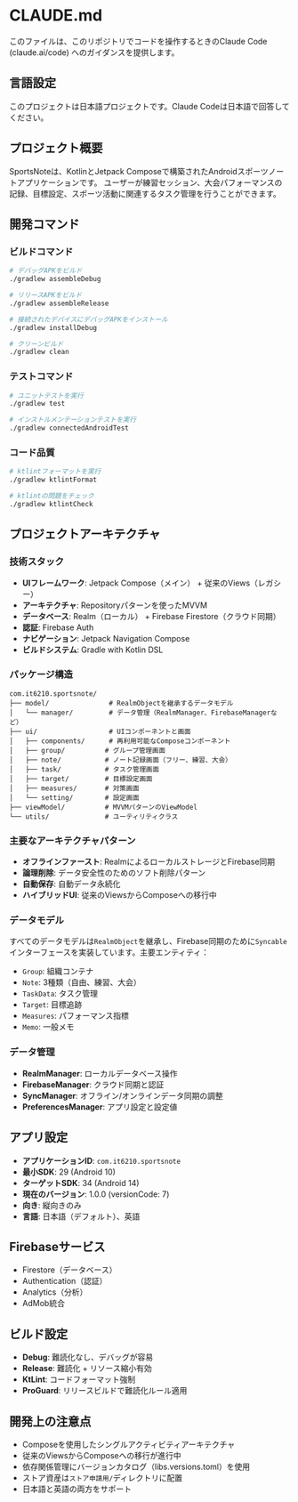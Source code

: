 # CLAUDE.md

このファイルは、このリポジトリでコードを操作するときのClaude Code (claude.ai/code) へのガイダンスを提供します。

## 言語設定
このプロジェクトは日本語プロジェクトです。Claude Codeは日本語で回答してください。

## プロジェクト概要

SportsNoteは、KotlinとJetpack Composeで構築されたAndroidスポーツノートアプリケーションです。
ユーザーが練習セッション、大会パフォーマンスの記録、目標設定、スポーツ活動に関連するタスク管理を行うことができます。

## 開発コマンド

### ビルドコマンド
```bash
# デバッグAPKをビルド
./gradlew assembleDebug

# リリースAPKをビルド
./gradlew assembleRelease

# 接続されたデバイスにデバッグAPKをインストール
./gradlew installDebug

# クリーンビルド
./gradlew clean
```

### テストコマンド
```bash
# ユニットテストを実行
./gradlew test

# インストルメンテーションテストを実行
./gradlew connectedAndroidTest
```

### コード品質
```bash
# ktlintフォーマットを実行
./gradlew ktlintFormat

# ktlintの問題をチェック
./gradlew ktlintCheck
```

## プロジェクトアーキテクチャ

### 技術スタック
- **UIフレームワーク**: Jetpack Compose（メイン） + 従来のViews（レガシー）
- **アーキテクチャ**: Repositoryパターンを使ったMVVM
- **データベース**: Realm（ローカル） + Firebase Firestore（クラウド同期）
- **認証**: Firebase Auth
- **ナビゲーション**: Jetpack Navigation Compose
- **ビルドシステム**: Gradle with Kotlin DSL

### パッケージ構造
```
com.it6210.sportsnote/
├── model/               # RealmObjectを継承するデータモデル
│   └── manager/         # データ管理（RealmManager、FirebaseManagerなど）
├── ui/                  # UIコンポーネントと画面
│   ├── components/      # 再利用可能なComposeコンポーネント
│   ├── group/          # グループ管理画面
│   ├── note/           # ノート記録画面（フリー、練習、大会）
│   ├── task/           # タスク管理画面
│   ├── target/         # 目標設定画面
│   ├── measures/       # 対策画面
│   └── setting/        # 設定画面
├── viewModel/          # MVVMパターンのViewModel
└── utils/              # ユーティリティクラス
```

### 主要なアーキテクチャパターン
- **オフラインファースト**: RealmによるローカルストレージとFirebase同期
- **論理削除**: データ安全性のためのソフト削除パターン
- **自動保存**: 自動データ永続化
- **ハイブリッドUI**: 従来のViewsからComposeへの移行中

### データモデル
すべてのデータモデルは`RealmObject`を継承し、Firebase同期のために`Syncable`インターフェースを実装しています。主要エンティティ：
- `Group`: 組織コンテナ
- `Note`: 3種類（自由、練習、大会）
- `TaskData`: タスク管理
- `Target`: 目標追跡
- `Measures`: パフォーマンス指標
- `Memo`: 一般メモ

### データ管理
- **RealmManager**: ローカルデータベース操作
- **FirebaseManager**: クラウド同期と認証
- **SyncManager**: オフライン/オンラインデータ同期の調整
- **PreferencesManager**: アプリ設定と設定値

## アプリ設定
- **アプリケーションID**: `com.it6210.sportsnote`
- **最小SDK**: 29 (Android 10)
- **ターゲットSDK**: 34 (Android 14)
- **現在のバージョン**: 1.0.0 (versionCode: 7)
- **向き**: 縦向きのみ
- **言語**: 日本語（デフォルト）、英語

## Firebaseサービス
- Firestore（データベース）
- Authentication（認証）
- Analytics（分析）
- AdMob統合

## ビルド設定
- **Debug**: 難読化なし、デバッグが容易
- **Release**: 難読化 + リソース縮小有効
- **KtLint**: コードフォーマット強制
- **ProGuard**: リリースビルドで難読化ルール適用

## 開発上の注意点
- Composeを使用したシングルアクティビティアーキテクチャ
- 従来のViewsからComposeへの移行が進行中
- 依存関係管理にバージョンカタログ（libs.versions.toml）を使用
- ストア資産は`ストア申請用/`ディレクトリに配置
- 日本語と英語の両方をサポート